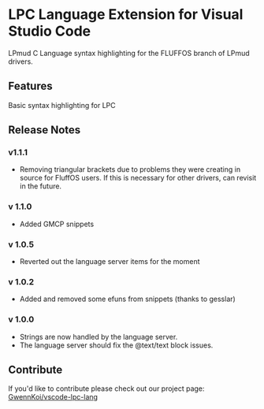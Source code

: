 # LPC Language Extension for Visual Studio Code

LPmud C Language syntax highlighting for the FLUFFOS branch of LPmud drivers.

## Features

Basic syntax highlighting for LPC

## Release Notes
### v1.1.1
* Removing triangular brackets due to problems they were creating in source for
  FluffOS users. If this is necessary for other drivers, can revisit in the
  future.

### v 1.1.0
* Added GMCP snippets

### v 1.0.5
* Reverted out the language server items for the moment

### v 1.0.2
* Added and removed some efuns from snippets (thanks to gesslar)

### v 1.0.0
* Strings are now handled by the language server.
* The language server should fix the @text/text block issues.

## Contribute

If you'd like to contribute please check out our project page: [GwennKoi/vscode-lpc-lang](http://github.com/GwennKoi/vscode-lpc-lang)
